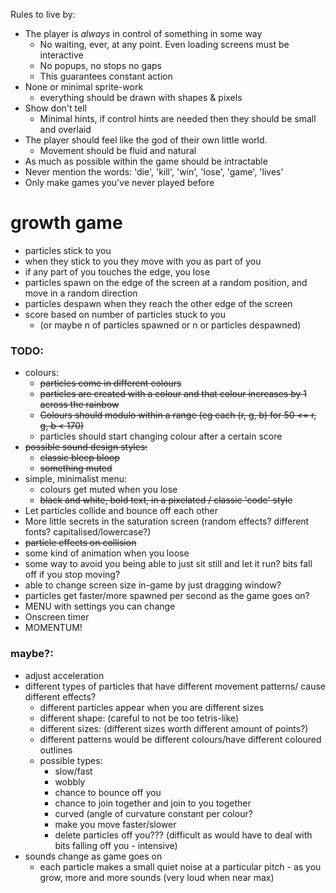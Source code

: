 Rules to live by:
- The player is _always_ in control of something in some way
	- No waiting, ever, at any point. Even loading screens must be interactive
	- No popups, no stops no gaps
	- This guarantees constant action
- None or minimal sprite-work
	- everything should be drawn with shapes & pixels
- Show don't tell
	- Minimal hints, if control hints are needed then they should be small and overlaid
- The player should feel like the god of their own little world.
	- Movement should be fluid and natural
- As much as possible within the game should be intractable
- Never mention the words: 'die', 'kill', 'win', 'lose', 'game', 'lives'
- Only make games you've never played before


# growth game
- particles stick to you
- when they stick to you they move with you as part of you
- if any part of you touches the edge, you lose
- particles spawn on the edge of the screen at a random position, and move in a random direction
- particles despawn when they reach the other edge of the screen
- score based on number of particles stuck to you
	- (or maybe n of particles spawned or n or particles despawned)


### TODO:
- colours:
	- <s>particles come in different colours</s>
	- <s>particles are created with a colour and that colour increases by 1 across the rainbow</s>
	- <s>Colours should modulo within a range (eg each (r, g, b) for 50 <= r, g, b < 170)</s>
	- particles should start changing colour after a certain score
- <s>possible sound design styles:
	- classic bleep bloop
	- something muted</s>
- simple, minimalist menu:
	- colours get muted when you lose
	- <s>black and white, bold text, in a pixelated / classic 'code' style</s>
- Let particles collide and bounce off each other
- More little secrets in the saturation screen (random effects? different fonts? capitalised/lowercase?)
- <s>particle effects on collision</s>
- some kind of animation when you loose
- some way to avoid you being able to just sit still and let it run? bits fall off if you stop moving?
- able to change screen size in-game by just dragging window?
- particles get faster/more spawned per second as the game goes on?
- MENU with settings you can change
- Onscreen timer
- MOMENTUM!


### maybe?:
- adjust acceleration
- different types of particles that have different movement patterns/ cause different effects?
	- different particles appear when you are different sizes
	- different shape: (careful to not be too tetris-like)
	- different sizes: (different sizes worth different amount of points?)
	- different patterns would be different colours/have different coloured outlines
	- possible types:
		- slow/fast
		- wobbly
		- chance to bounce off you
		- chance to join together and join to you together
		- curved (angle of curvature constant per colour?
		- make you move faster/slower
		- delete particles off you??? (difficult as would have to deal with bits falling off you - intensive)
- sounds change as game goes on
	- each particle makes a small quiet noise at a particular pitch - as you grow, more and more sounds (very loud when near max)